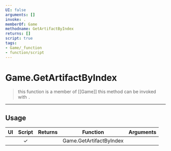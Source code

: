 ```yaml
---
UI: false
arguments: []
invoke: .
memberOf: Game
methodname: GetArtifactByIndex
returns: []
script: true
tags:
- Game/_function
- function/script
---
```

# Game.GetArtifactByIndex
> this function is a member of [[Game]]
> this method can be invoked with `.`
-----
## Usage
|  UI | Script | Returns | Function | Arguments |
|:---:|:------:|-------:|:--------:|:---------|
| |✓||Game.GetArtifactByIndex||
